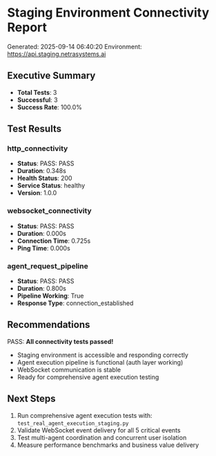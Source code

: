 # Staging Environment Connectivity Report
Generated: 2025-09-14 06:40:20
Environment: https://api.staging.netrasystems.ai

## Executive Summary
- **Total Tests**: 3
- **Successful**: 3
- **Success Rate**: 100.0%

## Test Results
### http_connectivity
- **Status**:  PASS:  PASS
- **Duration**: 0.348s
- **Health Status**: 200
- **Service Status**: healthy
- **Version**: 1.0.0

### websocket_connectivity
- **Status**:  PASS:  PASS
- **Duration**: 0.000s
- **Connection Time**: 0.725s
- **Ping Time**: 0.000s

### agent_request_pipeline
- **Status**:  PASS:  PASS
- **Duration**: 0.800s
- **Pipeline Working**: True
- **Response Type**: connection_established

## Recommendations
 PASS:  **All connectivity tests passed!**
- Staging environment is accessible and responding correctly
- Agent execution pipeline is functional (auth layer working)
- WebSocket communication is stable
- Ready for comprehensive agent execution testing

## Next Steps
1. Run comprehensive agent execution tests with: `test_real_agent_execution_staging.py`
2. Validate WebSocket event delivery for all 5 critical events
3. Test multi-agent coordination and concurrent user isolation
4. Measure performance benchmarks and business value delivery